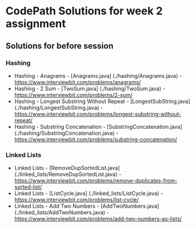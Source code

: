 # CodePath Solutions for week 2 assignment 

## Solutions for before session

### Hashing

* Hashing - Anagrams - [Anagrams.java] (./hashing/Anagrams.java) - https://www.interviewbit.com/problems/anagrams/
* Hashing - 2 Sum - [TwoSum.java] (./hashing/TwoSum.java) - https://www.interviewbit.com/problems/2-sum/
* Hashing - Longest Substring Without Repeat - [LongestSubString.java] (./hashing/LongestSubString.java) - https://www.interviewbit.com/problems/longest-substring-without-repeat/
* Hashing - Substring Concatenation - [SubstringConcatenation.java] (./hashing/SubstringConcatenation.java) - https://www.interviewbit.com/problems/substring-concatenation/

### Linked Lists

* Linked Lists - [RemoveDupSortedList.java] (./linked_lists/RemoveDupSortedList.java) - https://www.interviewbit.com/problems/remove-duplicates-from-sorted-list/
* Linked Lists - [ListCycle.java] (./linked_lists/ListCycle.java) - https://www.interviewbit.com/problems/list-cycle/
* Linked Lists - Add Two Numbers - [AddTwoNumbers.java] (./linked_lists/AddTwoNumbers.java) - https://www.interviewbit.com/problems/add-two-numbers-as-lists/
